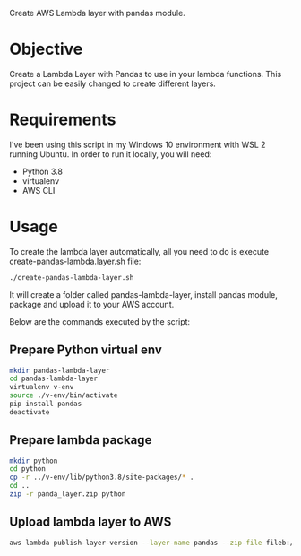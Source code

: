 Create AWS Lambda layer with pandas module.

# Objective
Create a Lambda Layer with Pandas to use in your lambda functions. This project can be easily changed to create different layers.

# Requirements
I've been using this script in my Windows 10 environment with WSL 2 running Ubuntu.
In order to run it locally, you will need:
- Python 3.8
- virtualenv
- AWS CLI

# Usage
To create the lambda layer automatically, all you need to do is execute create-pandas-lambda.layer.sh file:
```bash
./create-pandas-lambda-layer.sh
```
It will create a folder called pandas-lambda-layer, install pandas module, package and upload it to your AWS account.

Below are the commands executed by the script:

## Prepare Python virtual env
```bash
mkdir pandas-lambda-layer
cd pandas-lambda-layer
virtualenv v-env
source ./v-env/bin/activate
pip install pandas
deactivate
```

## Prepare lambda package
```bash
mkdir python
cd python
cp -r ../v-env/lib/python3.8/site-packages/* .
cd ..
zip -r panda_layer.zip python
```

## Upload lambda layer to AWS
```bash
aws lambda publish-layer-version --layer-name pandas --zip-file fileb://panda_layer.zip --compatible-runtimes python3.8
```

